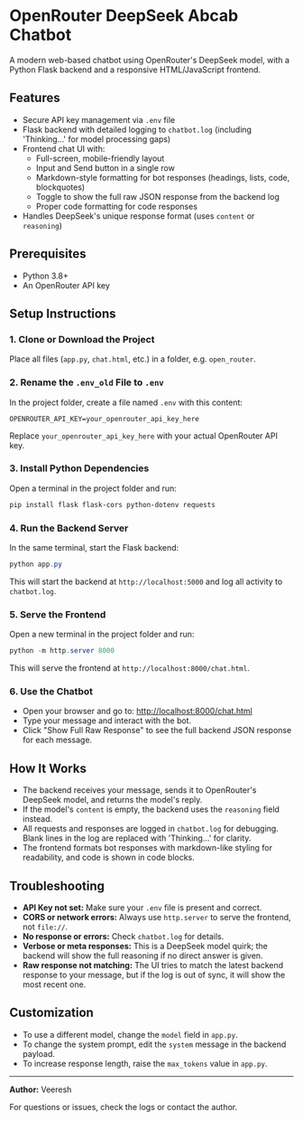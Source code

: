 # OpenRouter DeepSeek Abcab Chatbot

A modern web-based chatbot using OpenRouter's DeepSeek model, with a Python Flask backend and a responsive HTML/JavaScript frontend.

## Features
- Secure API key management via `.env` file
- Flask backend with detailed logging to `chatbot.log` (including 'Thinking...' for model processing gaps)
- Frontend chat UI with:
  - Full-screen, mobile-friendly layout
  - Input and Send button in a single row
  - Markdown-style formatting for bot responses (headings, lists, code, blockquotes)
  - Toggle to show the full raw JSON response from the backend log
  - Proper code formatting for code responses
- Handles DeepSeek's unique response format (uses `content` or `reasoning`)

## Prerequisites
- Python 3.8+
- An OpenRouter API key

## Setup Instructions

### 1. Clone or Download the Project
Place all files (`app.py`, `chat.html`, etc.) in a folder, e.g. `open_router`.

### 2. Rename the `.env_old` File to `.env`
In the project folder, create a file named `.env` with this content:
```
OPENROUTER_API_KEY=your_openrouter_api_key_here
```
Replace `your_openrouter_api_key_here` with your actual OpenRouter API key.

### 3. Install Python Dependencies
Open a terminal in the project folder and run:
```powershell
pip install flask flask-cors python-dotenv requests
```

### 4. Run the Backend Server
In the same terminal, start the Flask backend:
```powershell
python app.py
```
This will start the backend at `http://localhost:5000` and log all activity to `chatbot.log`.

### 5. Serve the Frontend
Open a new terminal in the project folder and run:
```powershell
python -m http.server 8000
```
This will serve the frontend at `http://localhost:8000/chat.html`.

### 6. Use the Chatbot
- Open your browser and go to: [http://localhost:8000/chat.html](http://localhost:8000/chat.html)
- Type your message and interact with the bot.
- Click "Show Full Raw Response" to see the full backend JSON response for each message.

## How It Works
- The backend receives your message, sends it to OpenRouter's DeepSeek model, and returns the model's reply.
- If the model's `content` is empty, the backend uses the `reasoning` field instead.
- All requests and responses are logged in `chatbot.log` for debugging. Blank lines in the log are replaced with 'Thinking...' for clarity.
- The frontend formats bot responses with markdown-like styling for readability, and code is shown in code blocks.

## Troubleshooting
- **API Key not set:** Make sure your `.env` file is present and correct.
- **CORS or network errors:** Always use `http.server` to serve the frontend, not `file://`.
- **No response or errors:** Check `chatbot.log` for details.
- **Verbose or meta responses:** This is a DeepSeek model quirk; the backend will show the full reasoning if no direct answer is given.
- **Raw response not matching:** The UI tries to match the latest backend response to your message, but if the log is out of sync, it will show the most recent one.

## Customization
- To use a different model, change the `model` field in `app.py`.
- To change the system prompt, edit the `system` message in the backend payload.
- To increase response length, raise the `max_tokens` value in `app.py`.

---

**Author:** Veeresh

For questions or issues, check the logs or contact the author.
